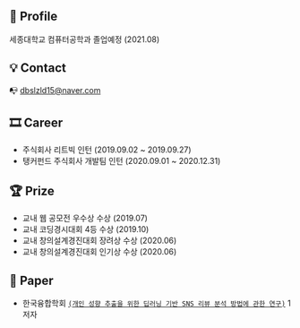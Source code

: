 ## 👦 Profile
세종대학교 컴퓨터공학과 졸업예정 (2021.08)         

## 💡 Contact
📭 dbslzld15@naver.com 

## 🎞 Career
- 주식회사 리트빅 인턴 (2019.09.02 ~ 2019.09.27)
- 탱커펀드 주식회사 개발팀 인턴 (2020.09.01 ~ 2020.12.31)

## 🏆 Prize
- 교내 웹 공모전 우수상 수상 (2019.07)
- 교내 코딩경시대회 4등 수상 (2019.10)
- 교내 창의설계경진대회 장려상 수상 (2020.06)
- 교내 창의설계경진대회 인기상 수상 (2020.06)
## 📝 Paper
- 한국융합학회 [`(개인 성향 추출을 위한 딥러닝 기반 SNS 리뷰 분석 방법에 관한 연구)`](https://doi.org/10.15207/JKCS.2020.11.11.009) 1저자
<!--
**dbslzld15/dbslzld15** is a ✨ _special_ ✨ repository because its `README.md` (this file) appears on your GitHub profile.

Here are some ideas to get you started:

- 🔭 I’m currently working on ...
- 🌱 I’m currently learning ...
- 👯 I’m looking to collaborate on ...
- 🤔 I’m looking for help with ...
- 💬 Ask me about ...
- 📫 How to reach me: ...
- 😄 Pronouns: ...
- ⚡ Fun fact: ...
-->
